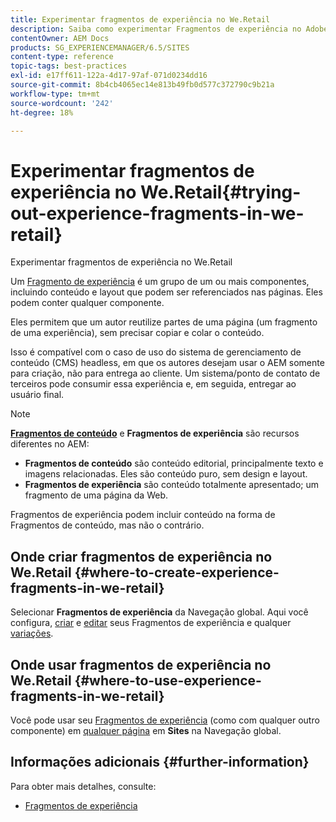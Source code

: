 ```yaml
---
title: Experimentar fragmentos de experiência no We.Retail
description: Saiba como experimentar Fragmentos de experiência no Adobe Experience Manager usando o We.Retail.
contentOwner: AEM Docs
products: SG_EXPERIENCEMANAGER/6.5/SITES
content-type: reference
topic-tags: best-practices
exl-id: e17ff611-122a-4d17-97af-071d0234dd16
source-git-commit: 8b4cb4065ec14e813b49fb0d577c372790c9b21a
workflow-type: tm+mt
source-wordcount: '242'
ht-degree: 18%

---
```


# Experimentar fragmentos de experiência no We.Retail{#trying-out-experience-fragments-in-we-retail}

Experimentar fragmentos de experiência no We.Retail

Um [Fragmento de experiência](/help/sites-authoring/experience-fragments.md) é um grupo de um ou mais componentes, incluindo conteúdo e layout que podem ser referenciados nas páginas. Eles podem conter qualquer componente.

Eles permitem que um autor reutilize partes de uma página (um fragmento de uma experiência), sem precisar copiar e colar o conteúdo.

Isso é compatível com o caso de uso do sistema de gerenciamento de conteúdo (CMS) headless, em que os autores desejam usar o AEM somente para criação, não para entrega ao cliente. Um sistema/ponto de contato de terceiros pode consumir essa experiência e, em seguida, entregar ao usuário final.

>[!NOTE]
>
>**[Fragmentos de conteúdo](/help/sites-developing/we-retail-content-fragments.md)** e **Fragmentos de experiência** são recursos diferentes no AEM:
>
>* **Fragmentos de conteúdo** são conteúdo editorial, principalmente texto e imagens relacionadas. Eles são conteúdo puro, sem design e layout.
>* **Fragmentos de experiência** são conteúdo totalmente apresentado; um fragmento de uma página da Web.
>
>Fragmentos de experiência podem incluir conteúdo na forma de Fragmentos de conteúdo, mas não o contrário.

## Onde criar fragmentos de experiência no We.Retail {#where-to-create-experience-fragments-in-we-retail}

Selecionar **Fragmentos de experiência** da Navegação global. Aqui você configura, [criar](/help/sites-authoring/experience-fragments.md#creating-an-experience-fragment) e [editar](/help/sites-authoring/experience-fragments.md#editing-your-experience-fragment) seus Fragmentos de experiência e qualquer [variações](/help/sites-authoring/experience-fragments.md#creating-an-experience-fragment-variation).

## Onde usar fragmentos de experiência no We.Retail {#where-to-use-experience-fragments-in-we-retail}

Você pode usar seu [Fragmentos de experiência](/help/sites-authoring/experience-fragments.md#using-your-experience-fragment) (como com qualquer outro componente) em [qualquer página](/help/sites-authoring/editing-content.md) em **Sites** na Navegação global.

## Informações adicionais {#further-information}

Para obter mais detalhes, consulte:

* [Fragmentos de experiência](/help/sites-authoring/experience-fragments.md)
